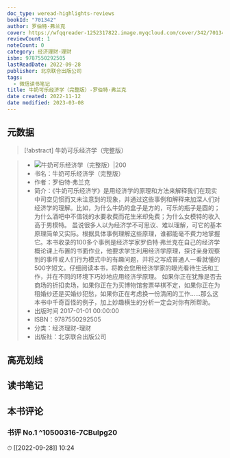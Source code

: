 ```yaml
---
doc_type: weread-highlights-reviews
bookId: "701342"
author: 罗伯特·弗兰克
cover: https://wfqqreader-1252317822.image.myqcloud.com/cover/342/701342/t7_701342.jpg
reviewCount: 1
noteCount: 0
category: 经济理财-理财
isbn: 9787550292505
lastReadDate: 2022-09-28
publisher: 北京联合出版公司
tags:
  - 微信读书笔记
title: 牛奶可乐经济学（完整版）-罗伯特·弗兰克
date created: 2022-11-12
date modified: 2023-03-08
---
```


## 元数据

>[!abstract] 牛奶可乐经济学（完整版）

> - ![牛奶可乐经济学（完整版）|200](https://wfqqreader-1252317822.image.myqcloud.com/cover/342/701342/t7_701342.jpg)
> - 书名：牛奶可乐经济学（完整版）
> - 作者：罗伯特·弗兰克
> - 简介：《牛奶可乐经济学》是用经济学的原理和方法来解释我们在现实中司空见惯而又未注意到的现象，并通过这些事例和解释来加深人们对经济学的理解。比如，为什么牛奶的盒子是方的，可乐的瓶子是圆的；为什么酒吧中不值钱的水要收费而花生米却免费；为什么女模特的收入高于男模特。
虽说很多人以为经济学不可思议、难以理解，可它的基本原理简单又实际。根据具体事例理解这些原理，谁都能毫不费力地掌握它。本书收录的100多个事例是经济学家罗伯特·弗兰克在自己的经济学概论课上布置的书面作业，他要求学生利用经济学原理，探讨亲身观察到的事件或人们行为模式中的有趣问题，并将之写成普通人一看就懂的500字短文。仔细阅读本书，将教会您用经济学家的眼光看待生活和工作，并在不同的环境下巧妙地应用经济学原理。
如果你正在犹豫是否去商场的折扣卖场，如果你正在为买博物馆套票举棋不定，如果你正在为租婚纱还是买婚纱犯愁，如果你正在考虑换一份清闲的工作……那么这本书中千奇百怪的例子，加上妙趣横生的分析一定会对你有所帮助。
> - 出版时间 2017-01-01 00:00:00
> - ISBN：9787550292505
> - 分类：经济理财-理财
> - 出版社：北京联合出版公司

## 高亮划线

## 读书笔记

## 本书评论

### 书评 No.1 ^10500316-7CBuIpg20

⏱ [[2022-09-28]] 10:24
